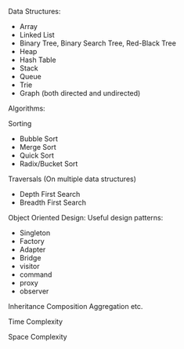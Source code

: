 Data Structures:
 
*  Array
*  Linked List
*  Binary Tree, Binary Search Tree, Red-Black Tree
*  Heap
*  Hash Table
*  Stack
*  Queue
*  Trie
*  Graph (both directed and undirected)
 
Algorithms:
 
Sorting
*  Bubble Sort
*  Merge Sort
*  Quick Sort
*  Radix/Bucket Sort
 
Traversals (On multiple data structures)
*  Depth First Search
*  Breadth First Search
 
Object Oriented Design:
Useful design patterns:
 * Singleton
 * Factory
 * Adapter
 * Bridge
 * visitor
 * command
 * proxy
 * observer

Inheritance
Composition
Aggregation
etc.


Time Complexity

Space Complexity